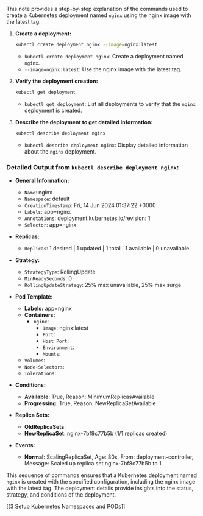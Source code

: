 
This note provides a step-by-step explanation of the commands used to create a Kubernetes deployment named `nginx` using the nginx image with the latest tag.

1. **Create a deployment:**
   ```bash
   kubectl create deployment nginx --image=nginx:latest
   ```
   - `kubectl create deployment nginx`: Create a deployment named `nginx`.
   - `--image=nginx:latest`: Use the nginx image with the latest tag.

2. **Verify the deployment creation:**
   ```bash
   kubectl get deployment
   ```
   - `kubectl get deployment`: List all deployments to verify that the `nginx` deployment is created.

3. **Describe the deployment to get detailed information:**
   ```bash
   kubectl describe deployment nginx
   ```
   - `kubectl describe deployment nginx`: Display detailed information about the `nginx` deployment.

### Detailed Output from `kubectl describe deployment nginx`:

- **General Information:**
  - `Name`: nginx
  - `Namespace`: default
  - `CreationTimestamp`: Fri, 14 Jun 2024 01:37:22 +0000
  - `Labels`: app=nginx
  - `Annotations`: deployment.kubernetes.io/revision: 1
  - `Selector`: app=nginx

- **Replicas:**
  - `Replicas`: 1 desired | 1 updated | 1 total | 1 available | 0 unavailable

- **Strategy:**
  - `StrategyType`: RollingUpdate
  - `MinReadySeconds`: 0
  - `RollingUpdateStrategy`: 25% max unavailable, 25% max surge

- **Pod Template:**
  - **Labels:** app=nginx
  - **Containers:**
    - `nginx`:
      - `Image`: nginx:latest
      - `Port`: <none>
      - `Host Port`: <none>
      - `Environment`: <none>
      - `Mounts`: <none>
  - `Volumes`: <none>
  - `Node-Selectors`: <none>
  - `Tolerations`: <none>

- **Conditions:**
  - **Available**: True, Reason: MinimumReplicasAvailable
  - **Progressing**: True, Reason: NewReplicaSetAvailable

- **Replica Sets:**
  - **OldReplicaSets**: <none>
  - **NewReplicaSet**: nginx-7bf8c77b5b (1/1 replicas created)

- **Events:**
  - **Normal**: ScalingReplicaSet, Age: 80s, From: deployment-controller, Message: Scaled up replica set nginx-7bf8c77b5b to 1

This sequence of commands ensures that a Kubernetes deployment named `nginx` is created with the specified configuration, including the nginx image with the latest tag. The deployment details provide insights into the status, strategy, and conditions of the deployment.

[[3 Setup Kubernetes Namespaces and PODs]]
